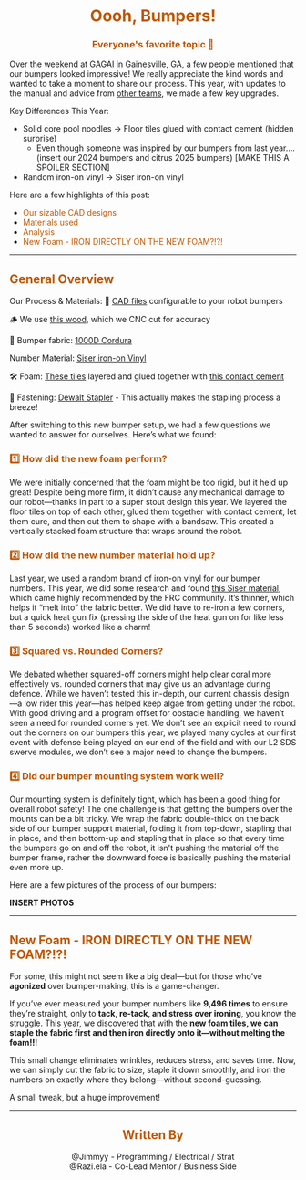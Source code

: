 <div>
<div align="center">
<h1><span style="color:#bf5700">Oooh, Bumpers!</span></h1>
</div>

<div>
<div align="center">
<h3><span style="color:#bf5700">Everyone's favorite topic 🤭</span></h3>
</div>

Over the weekend at GAGAI in Gainesville, GA, a few people mentioned that our bumpers looked impressive! We really appreciate the kind words and wanted to take a moment to share our process. This year, with updates to the manual and advice from [other teams](https://www.chiefdelphi.com/t/bumper-fabric-how-to-make-your-own-bumper-numbers/400684?u=jimmyy), we made a few key upgrades. 

Key Differences This Year:
- Solid core pool noodles → Floor tiles glued with contact cement (hidden surprise)
    - Even though someone was inspired by our bumpers from last year…. (insert our 2024 bumpers and citrus 2025 bumpers) [MAKE THIS A SPOILER SECTION]
- Random iron-on vinyl → Siser iron-on vinyl

Here are a few highlights of this post:
<div>
<ul><li><span style="color:#bf5700">Our sizable CAD designs</span></li>
<li><span style="color:#bf5700">Materials used</span></li>
<li><span style="color:#bf5700">Analysis</span></li>
<li><span style="color:#bf5700">New Foam - IRON DIRECTLY ON THE NEW FOAM?!?!</span></li>
</ul> 
</div>

<hr>

<div>
<div align="left">
<h2><span style="color:#bf5700">General Overview</span></h2>
</div>

Our Process & Materials:
🔗 [CAD files](https://cad.onshape.com/documents/a7d2d5e538dd38473eb929a3/w/55ace61918957b17aaeeab7e/e/083487f55b9fad55bbb18d23?configuration=List_sObwiVVGarXU1z%3DFloor_Tile&renderMode=0&uiState=67c9d0005d541237256bd9d2) configurable to your robot bumpers

🪵 We use [this wood](https://www.lowes.com/pd/ReliaBilt/5002107583), which we CNC cut for accuracy

🧵 Bumper fabric: [1000D Cordura](https://www.seattlefabrics.com/60-1000-D-Cordura-Nylon-1895-linear-yard_p_53.html)

Number Material: [Siser iron-on Vinyl](https://a.co/d/9efIi6i)

🛠️ Foam: [These tiles](https://www.harborfreight.com/4-piece-anti-fatigue-foam-mat-set-94635.html) layered and glued together with [this contact cement](https://www.lowes.com/pd/DAP-Weldwood-Off-White-Contact-Cement-Construction-Adhesive-Actual-Net-Contents-128-Fl-Oz/3033218)

📌 Fastening: [Dewalt Stapler](https://a.co/d/imk9EOg) - This actually makes the stapling process a breeze!

After switching to this new bumper setup, we had a few questions we wanted to answer for ourselves. Here’s what we found:

<div>
<div align="left">
<h3><span style="color:#bf5700">1️⃣ How did the new foam perform?</span></h3>
</div>

We were initially concerned that the foam might be too rigid, but it held up great! Despite being more firm, it didn’t cause any mechanical damage to our robot—thanks in part to a super stout design this year. We layered the floor tiles on top of each other, glued them together with contact cement, let them cure, and then cut them to shape with a bandsaw. This created a vertically stacked foam structure that wraps around the robot.

<div>
<div align="left">
<h3><span style="color:#bf5700">2️⃣ How did the new number material hold up?
</span></h3>
</div>

Last year, we used a random brand of iron-on vinyl for our bumper numbers. This year, we did some research and found [this Siser material](https://a.co/d/9efIi6i), which came highly recommended by the FRC community. It’s thinner, which helps it “melt into” the fabric better. We did have to re-iron a few corners, but a quick heat gun fix (pressing the side of the heat gun on for like less than 5 seconds) worked like a charm!

<div>
<div align="left">
<h3><span style="color:#bf5700">3️⃣ Squared vs. Rounded Corners?
</span></h3>
</div>

We debated whether squared-off corners might help clear coral more effectively vs. rounded corners that may give us an advantage during defence. While we haven’t tested this in-depth, our current chassis design—a low rider this year—has helped keep algae from getting under the robot. With good driving and a program offset for obstacle handling, we haven’t seen a need for rounded corners yet. We don’t see an explicit need to round out the corners on our bumpers this year, we played many cycles at our first event with defense being played on our end of the field and with our L2 SDS swerve modules, we don’t see a major need to change the bumpers.

<div>
<div align="left">
<h3><span style="color:#bf5700">4️⃣ Did our bumper mounting system work well?
</span></h3>
</div>

Our mounting system is definitely tight, which has been a good thing for overall robot safety! The one challenge is that getting the bumpers over the mounts can be a bit tricky. We wrap the fabric double-thick on the back side of our bumper support material, folding it from top-down, stapling that in place, and then bottom-up and stapling that in place so that every time the bumpers go on and off the robot, it isn't pushing the material off the bumper frame, rather the downward force is basically pushing the material even more up.

Here are a few pictures of the process of our bumpers:

**INSERT PHOTOS**

<hr>

<div>
<div align="left">
<h2><span style="color:#bf5700">New Foam - IRON DIRECTLY ON THE NEW FOAM?!?!
</span></h2>
</div>

For some, this might not seem like a big deal—but for those who’ve **agonized** over bumper-making, this is a game-changer.

If you’ve ever measured your bumper numbers like **9,496 times** to ensure they’re straight, only to **tack, re-tack, and stress over ironing**, you know the struggle. This year, we discovered that with the **new foam tiles, we can staple the fabric first and then iron directly onto it—without melting the foam!!!**

This small change eliminates wrinkles, reduces stress, and saves time. Now, we can simply cut the fabric to size, staple it down smoothly, and iron the numbers on exactly where they belong—without second-guessing.

A small tweak, but a huge improvement!

<hr>

<div>
<div align="center">
<h2><span style="color:#bf5700">Written By</span></h2>
</div>

<div align="center">
@Jimmyy - Programming / Electrical / Strat
<br>
@Razi.ela - Co-Lead Mentor / Business Side
</div>

